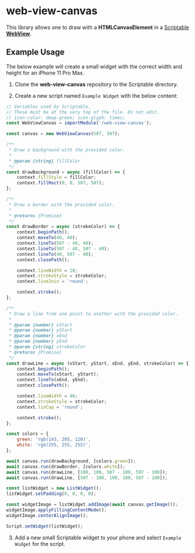 # web-view-canvas

This library allows one to draw with a **HTMLCanvasElement** in a [Scriptable](https://scriptable.app/) **[WebView](https://docs.scriptable.app/webview/)**.

## Example Usage

The below example will create a small widget with the correct width and height for an iPhone 11 Pro Max.

1. Clone the **web-view-canvas** repository to the Scriptable directory.

2. Create a new script named `Example Widget` with the below content:

```javascript
// Variables used by Scriptable.
// These must be at the very top of the file. Do not edit.
// icon-color: deep-green; icon-glyph: times;
const WebViewCanvas = importModule('/web-view-canvas');

const canvas = new WebViewCanvas(507, 507);

/**
 * Draw a background with the provided color.
 *
 * @param {string} fillColor
 */
const drawBackground = async (fillColor) => {
    context.fillStyle = fillColor;
    context.fillRect(0, 0, 507, 507);
};

/**
 * Draw a border with the provided color.
 *
 * @returns {Promise}
 */
const drawBorder = async (strokeColor) => {
    context.beginPath();
    context.moveTo(40, 40);
    context.lineTo(507 - 40, 40);
    context.lineTo(507 - 40, 507 - 40);
    context.lineTo(40, 507 - 40);
    context.closePath();

    context.lineWidth = 10;
    context.strokeStyle = strokeColor;
    context.lineJoin = 'round';

    context.stroke();
};

/**
 * Draw a line from one point to another with the provided color.
 *
 * @param {number} xStart
 * @param {number} yStart
 * @param {number} xEnd
 * @param {number} yEnd
 * @param {string} strokeColor
 * @returns {Promise}
 */
const drawLine = async (xStart, yStart, xEnd, yEnd, strokeColor) => {
    context.beginPath();
    context.moveTo(xStart, yStart);
    context.lineTo(xEnd, yEnd);
    context.closePath();

    context.lineWidth = 40;
    context.strokeStyle = strokeColor;
    context.linCap = 'round';

    context.stroke();
};

const colors = {
    green: 'rgb(143, 205, 120)',
    white: 'rgb(255, 255, 255)',
};

await canvas.run(drawBackground, [colors.green]);
await canvas.run(drawBorder, [colors.white]);
await canvas.run(drawLine, [100, 100, 507 - 100, 507 - 100]);
await canvas.run(drawLine, [507 - 100, 100, 100, 507 - 100]);

const listWidget = new ListWidget();
listWidget.setPadding(0, 0, 0, 0);

const widgetImage = listWidget.addImage(await canvas.getImage());
widgetImage.applyFillingContentMode();
widgetImage.centerAlignImage();

Script.setWidget(listWidget);
```

3. Add a new small Scriptable widget to your phone and select `Example Widget` for the script.
